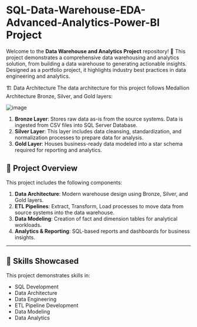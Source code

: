 # SQL-Data-Warehouse-EDA-Advanced-Analytics-Power-BI Project
Welcome to the **Data Warehouse and Analytics Project** repository! 🚀
This project demonstrates a comprehensive data warehousing and analytics solution, from building a data warehouse to generating actionable insights. Designed as a portfolio project, it highlights industry best practices in data engineering and analytics.

🏗️ Data Architecture
The data architecture for this project follows Medallion Architecture Bronze, Silver, and Gold layers:

![image](https://github.com/user-attachments/assets/82ef1cee-b66d-4c06-88f8-7b1059e653a0)

1. **Bronze Layer**: Stores raw data as-is from the source systems. Data is ingested from CSV files into SQL Server Database.  
2. **Silver Layer**: This layer includes data cleansing, standardization, and normalization processes to prepare data for analysis.  
3. **Gold Layer**: Houses business-ready data modeled into a star schema required for reporting and analytics.  


## 📖 Project Overview

This project includes the following components:

1. **Data Architecture**: Modern warehouse design using Bronze, Silver, and Gold layers.  
2. **ETL Pipelines**: Extract, Transform, Load processes to move data from source systems into the data warehouse.  
3. **Data Modeling**: Creation of fact and dimension tables for analytical workloads.  
4. **Analytics & Reporting**: SQL-based reports and dashboards for business insights.

---

## 🎯 Skills Showcased

This project demonstrates skills in:

- SQL Development  
- Data Architecture  
- Data Engineering  
- ETL Pipeline Development  
- Data Modeling  
- Data Analytics  
